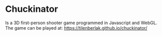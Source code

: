 # Chuckinator

Is a 3D first-person shooter game programmed in Javascript and WebGL.  
The game can be played at: https://tilenberlak.github.io/chuckinator/


